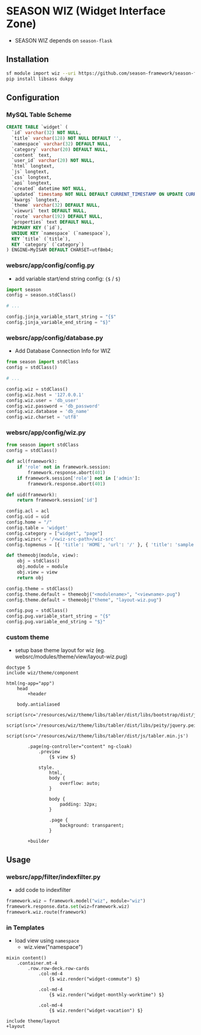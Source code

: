 # SEASON WIZ (Widget Interface Zone)

- SEASON WIZ depends on `season-flask`

## Installation

```bash
sf module import wiz --uri https://github.com/season-framework/season-flask-wiz
pip install libsass dukpy
```

## Configuration

### MySQL Table Scheme

```sql
CREATE TABLE `widget` (
  `id` varchar(32) NOT NULL,
  `title` varchar(128) NOT NULL DEFAULT '',
  `namespace` varchar(32) DEFAULT NULL,
  `category` varchar(20) DEFAULT NULL,
  `content` text,
  `user_id` varchar(20) NOT NULL,
  `html` longtext,
  `js` longtext,
  `css` longtext,
  `api` longtext,
  `created` datetime NOT NULL,
  `updated` timestamp NOT NULL DEFAULT CURRENT_TIMESTAMP ON UPDATE CURRENT_TIMESTAMP,
  `kwargs` longtext,
  `theme` varchar(32) DEFAULT NULL,
  `viewuri` text DEFAULT NULL,
  `route` varchar(192) DEFAULT NULL,
  `properties` text DEFAULT NULL,
  PRIMARY KEY (`id`),
  UNIQUE KEY `namespace` (`namespace`),
  KEY `title` (`title`),
  KEY `category` (`category`)
) ENGINE=MyISAM DEFAULT CHARSET=utf8mb4;
```

### websrc/app/config/config.py

- add variable start/end string config: `{$` / `$}`

```python
import season
config = season.stdClass()

# ...

config.jinja_variable_start_string = "{$"
config.jinja_variable_end_string = "$}"
```

### websrc/app/config/database.py

- Add Database Connection Info for WIZ

```python
from season import stdClass
config = stdClass()

# ...

config.wiz = stdClass()
config.wiz.host = '127.0.0.1'
config.wiz.user = 'db_user'
config.wiz.password = 'db_password'
config.wiz.database = 'db_name'
config.wiz.charset = 'utf8'
```

### websrc/app/config/wiz.py

```python
from season import stdClass
config = stdClass()

def acl(framework):
    if 'role' not in framework.session:
        framework.response.abort(401)
    if framework.session['role'] not in ['admin']:
        framework.response.abort(401)

def uid(framework):
    return framework.session['id']

config.acl = acl
config.uid = uid
config.home = "/"
config.table = 'widget'
config.category = ["widget", "page"]
config.wizsrc = '/<wiz-src-path>/wiz-src'
config.topmenus = [{ 'title': 'HOME', 'url': '/' }, { 'title': 'sample', 'url': 'sample' }]

def themeobj(module, view):
    obj = stdClass()
    obj.module = module
    obj.view = view
    return obj

config.theme = stdClass()
config.theme.default = themeobj("<modulename>", "<viewname>.pug")
config.theme.default = themeobj("theme", "layout-wiz.pug")

config.pug = stdClass()
config.pug.variable_start_string = "{$"
config.pug.variable_end_string = "$}"
```

### custom theme

- setup base theme layout for wiz (eg. websrc/modules/theme/view/layout-wiz.pug)

```pug
doctype 5
include wiz/theme/component

html(ng-app="app")
    head
        +header
        
    body.antialiased
        script(src='/resources/wiz/theme/libs/tabler/dist/libs/bootstrap/dist/js/bootstrap.bundle.min.js')
        script(src='/resources/wiz/theme/libs/tabler/dist/libs/peity/jquery.peity.min.js')
        script(src='/resources/wiz/theme/libs/tabler/dist/js/tabler.min.js')

        .page(ng-controller="content" ng-cloak)
            .preview
                {$ view $}

            style.
                html,
                body {
                    overflow: auto;
                }

                body {
                    padding: 32px;
                }

                .page {
                    background: transparent;
                }

        +builder
```

## Usage

### websrc/app/filter/indexfilter.py

- add code to indexfilter

```python
framework.wiz = framework.model("wiz", module="wiz")
framework.response.data.set(wiz=framework.wiz)
framework.wiz.route(framework)
```

### in Templates

- load view using `namespace`
    - wiz.view("namespace")

```pug
mixin content()
    .container.mt-4
        .row.row-deck.row-cards
            .col-md-4
                {$ wiz.render("widget-commute") $}

            .col-md-4
                {$ wiz.render("widget-monthly-worktime") $}

            .col-md-4
                {$ wiz.render("widget-vacation") $}
    
include theme/layout
+layout
```